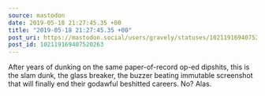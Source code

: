 ```yaml
---
source: mastodon
date: 2019-05-18 21:27:45.35 +00
title: "2019-05-18 21:27:45.35 +00"
post_uri: https://mastodon.social/users/gravely/statuses/102119169407520263
post_id: 102119169407520263
---
```

After years of dunking on the same paper-of-record op-ed dipshits, this is the slam dunk, the glass breaker, the buzzer beating immutable screenshot that will finally end their godawful beshitted careers. No? Alas.


